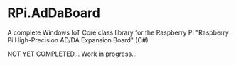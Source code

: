 # RPi.AdDaBoard
A complete Windows IoT Core class library for the Raspberry Pi "Raspberry Pi High-Precision AD/DA Expansion Board" (C#)

NOT YET COMPLETED...
Work in progress...